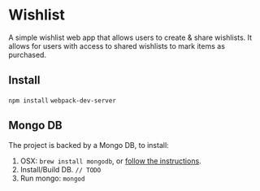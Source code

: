 # Wishlist

A simple wishlist web app that allows users to create & share wishlists. 
It allows for users with access to shared wishlists to mark items as purchased.
 
## Install

`npm install`
`webpack-dev-server`

## Mongo DB

The project is backed by a Mongo DB, to install:

1. OSX: `brew install mongodb`, or [follow the instructions](https://docs.mongodb.com/manual/installation/). 
2. Install/Build DB. `// TODO`
3. Run mongo: `mongod`


